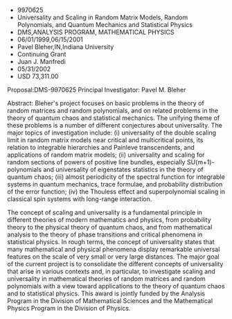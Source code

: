 
* 9970625
* Universality and Scaling in Random Matrix Models, Random Polynomials, and Quantum Mechanics and Statistical Physics
* DMS,ANALYSIS PROGRAM, MATHEMATICAL PHYSICS
* 06/01/1999,06/15/2001
* Pavel Bleher,IN,Indiana University
* Continuing Grant
* Juan J. Manfredi
* 05/31/2002
* USD 73,311.00

Proposal:DMS-9970625 Principal Investigator: Pavel M. Bleher

Abstract: Bleher's project focuses on basic problems in the theory of random
matrices and random polynomials, and on related problems in the theory of
quantum chaos and statistical mechanics. The unifying theme of these problems is
a number of different conjectures about universality. The major topics of
investigation include: (i) universality of the double scaling limit in random
matrix models near critical and multicritical points, its relation to integrable
hierarchies and Painleve transcendents, and applications of random matrix
models; (ii) universality and scaling for random sections of powers of positive
line bundles, especially SU(m+1)-polynomials and universality of eigenstates
statistics in the theory of quantum chaos; (iii) almost periodicity of the
spectral function for integrable systems in quantum mechanics, trace formulae,
and probability distribution of the error function; (iv) the Thouless effect and
superpolynomial scaling in classical spin systems with long-range interaction.

The concept of scaling and universality is a fundamental principle in different
theories of modern mathematics and physics, from probability theory to the
physical theory of quantum chaos, and from mathematical analysis to the theory
of phase transitions and critical phenomena in statistical physics. In rough
terms, the concept of universality states that many mathematical and physical
phenomena display remarkable universal features on the scale of very small or
very large distances. The major goal of the current project is to consolidate
the different concepts of universality that arise in various contexts and, in
particular, to investigate scaling and universality in mathematical theories of
random matrices and random polynomials with a view toward applications to the
theory of quantum chaos and to statistical physics. This award is jointly funded
by the Analysis Program in the Division of Mathematical Sciences and the
Mathematical Physics Program in the Division of Physics.
